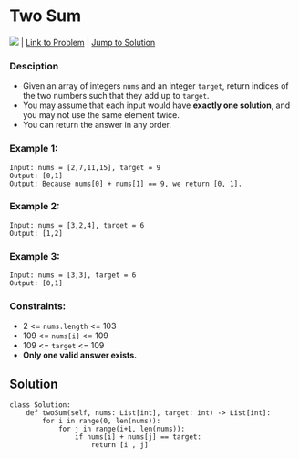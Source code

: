 # Two Sum
![](https://img.shields.io/badge/Difficulty-Easy-green) | [Link to Problem](https://leetcode.com/problems/two-sum) | [Jump to Solution](#solution)

### Desciption

- Given an array of integers `nums` and an integer `target`, return indices of the two numbers such that they add up to `target`.
- You may assume that each input would have **exactly one solution**, and you may not use the same element twice.
- You can return the answer in any order.

 
### Example 1:
```
Input: nums = [2,7,11,15], target = 9
Output: [0,1]
Output: Because nums[0] + nums[1] == 9, we return [0, 1].
```
### Example 2:
```
Input: nums = [3,2,4], target = 6
Output: [1,2]
```
### Example 3:
```
Input: nums = [3,3], target = 6
Output: [0,1]
```

### Constraints:
- 2 <= `nums.length` <= 103
- 109 <= `nums[i]` <= 109
- 109 <= `target` <= 109
- **Only one valid answer exists.**

## Solution
```python3
class Solution:
    def twoSum(self, nums: List[int], target: int) -> List[int]:
        for i in range(0, len(nums)):
            for j in range(i+1, len(nums)):
                if nums[i] + nums[j] == target:
                    return [i , j]
```
